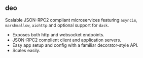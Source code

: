 ## deo

Scalable JSON-RPC2 compliant microservices featuring `asyncio`, `marshmallow`, `aiohttp` and optional support for `dask`. 

* Exposes both http and websocket endpoints.
* JSON-RPC2 complient client and application servers.
* Easy app setup and config with a familiar decorator-style API. 
* Scales easily.

